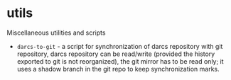 # utils

Miscellaneous utilities and scripts

*   `darcs-to-git` - a script for synchronization of darcs repository with git
    repository, darcs repository can be read/write (provided the history
    exported to git is not reorganized), the git mirror has to be read only; it
    uses a shadow branch in the git repo to keep synchronization marks.
